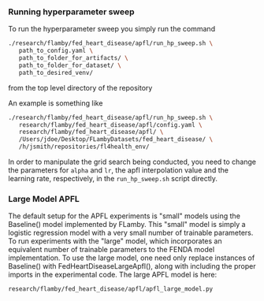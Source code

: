 ### Running hyperparameter sweep

To run the hyperparameter sweep you simply run the command

```bash
./research/flamby/fed_heart_disease/apfl/run_hp_sweep.sh \
   path_to_config.yaml \
   path_to_folder_for_artifacts/ \
   path_to_folder_for_dataset/ \
   path_to_desired_venv/
```

from the top level directory of the repository

An example is something like
``` bash
./research/flamby/fed_heart_disease/apfl/run_hp_sweep.sh \
   research/flamby/fed_heart_disease/apfl/config.yaml \
   research/flamby/fed_heart_disease/apfl/ \
   /Users/jdoe/Desktop/FLambyDatasets/fed_heart_disease/ \
   /h/jsmith/repositories/fl4health_env/
```

In order to manipulate the grid search being conducted, you need to change the parameters for `alpha` and `lr`, the apfl interpolation value and the learning rate, respectively, in the `run_hp_sweep.sh` script directly.

### Large Model APFL

The default setup for the APFL experiments is "small" models using the Baseline() model implemented by FLamby. This "small" model is simply a logistic regression model with a very small number of trainable parameters. To run experiments with the "large" model, which incorporates an equivalent number of trainable parameters to the FENDA model implementation. To use the large model, one need only replace instances of Baseline() with FedHeartDiseaseLargeApfl(), along with including the proper imports in the experimental code. The large APFL model is here:

```
research/flamby/fed_heart_disease/apfl/apfl_large_model.py
```
